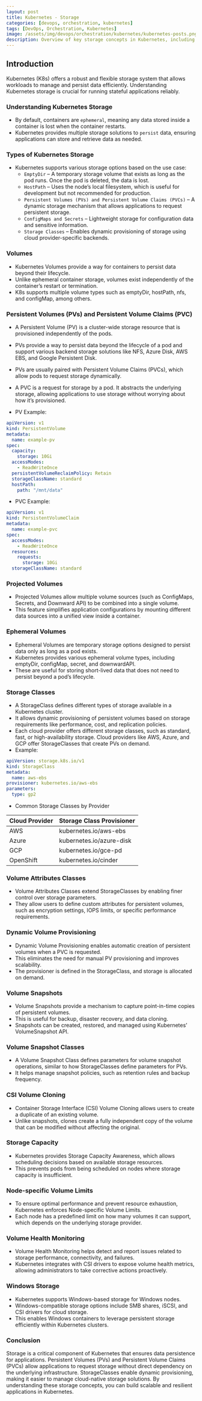 ```yaml
---
layout: post
title: Kubernetes - Storage
categories: [devops, orchestration, kubernetes]
tags: [DevOps, Orchestration, Kubernetes]
image: /assets/img/devops/orchestration/kubernetes/kubernetes-posts.png
description: Overview of key storage concepts in Kubernetes, including volumes, persistent volumes, dynamic provisioning, snapshots, and more.
---
```


## Introduction

Kubernetes (K8s) offers a robust and flexible storage system that allows workloads to manage and persist data efficiently. Understanding Kubernetes storage is crucial for running stateful applications reliably.

### Understanding Kubernetes Storage

- By default, containers are `ephemeral`, meaning any data stored inside a container is lost when the container restarts.
- Kubernetes provides multiple storage solutions to `persist` data, ensuring applications can store and retrieve data as needed.

### Types of Kubernetes Storage

- Kubernetes supports various storage options based on the use case:
  - `EmptyDir` – A temporary storage volume that exists as long as the pod runs. Once the pod is deleted, the data is lost.
  - `HostPath` – Uses the node’s local filesystem, which is useful for development but not recommended for production.
  - `Persistent Volumes (PVs) and Persistent Volume Claims (PVCs)` – A dynamic storage mechanism that allows applications to request persistent storage.
  - `ConfigMaps and Secrets` – Lightweight storage for configuration data and sensitive information.
  - `Storage Classes` – Enables dynamic provisioning of storage using cloud provider-specific backends.

### Volumes

- Kubernetes Volumes provide a way for containers to persist data beyond their lifecycle.
- Unlike ephemeral container storage, volumes exist independently of the container’s restart or termination.
- K8s supports multiple volume types such as emptyDir, hostPath, nfs, and configMap, among others.

### Persistent Volumes (PVs) and Persistent Volume Claims (PVC)

- A Persistent Volume (PV) is a cluster-wide storage resource that is provisioned independently of the pods.
- PVs provide a way to persist data beyond the lifecycle of a pod and support various backend storage solutions like NFS, Azure Disk, AWS EBS, and Google Persistent Disk.
- PVs are usually paired with Persistent Volume Claims (PVCs), which allow pods to request storage dynamically.
- A PVC is a request for storage by a pod. It abstracts the underlying storage, allowing applications to use storage without worrying about how it’s provisioned.

- PV Example:

```yaml
apiVersion: v1
kind: PersistentVolume
metadata:
  name: example-pv
spec:
  capacity:
    storage: 10Gi
  accessModes:
    - ReadWriteOnce
  persistentVolumeReclaimPolicy: Retain
  storageClassName: standard
  hostPath:
    path: "/mnt/data"
```

- PVC Example:

```yaml
apiVersion: v1
kind: PersistentVolumeClaim
metadata:
  name: example-pvc
spec:
  accessModes:
    - ReadWriteOnce
  resources:
    requests:
      storage: 10Gi
  storageClassName: standard
```

### Projected Volumes

- Projected Volumes allow multiple volume sources (such as ConfigMaps, Secrets, and Downward API) to be combined into a single volume.
- This feature simplifies application configurations by mounting different data sources into a unified view inside a container.

### Ephemeral Volumes

- Ephemeral Volumes are temporary storage options designed to persist data only as long as a pod exists.
- Kubernetes provides various ephemeral volume types, including emptyDir, configMap, secret, and downwardAPI.
- These are useful for storing short-lived data that does not need to persist beyond a pod’s lifecycle.

### Storage Classes

- A StorageClass defines different types of storage available in a Kubernetes cluster.
- It allows dynamic provisioning of persistent volumes based on storage requirements like performance, cost, and replication policies.
- Each cloud provider offers different storage classes, such as standard, fast, or high-availability storage. Cloud providers like AWS, Azure, and GCP offer StorageClasses that create PVs on demand.
- Example:

```yaml
apiVersion: storage.k8s.io/v1
kind: StorageClass
metadata:
  name: aws-ebs
provisioner: kubernetes.io/aws-ebs
parameters:
  type: gp2
```

- Common Storage Classes by Provider

| Cloud Provider | Storage Class Provisioner |
|----------------|---------------------------|
| AWS            | kubernetes.io/aws-ebs     |
| Azure          | kubernetes.io/azure-disk  |
| GCP            | kubernetes.io/gce-pd      |
| OpenShift      | kubernetes.io/cinder      |

### Volume Attributes Classes

- Volume Attributes Classes extend StorageClasses by enabling finer control over storage parameters.
- They allow users to define custom attributes for persistent volumes, such as encryption settings, IOPS limits, or specific performance requirements.

### Dynamic Volume Provisioning

- Dynamic Volume Provisioning enables automatic creation of persistent volumes when a PVC is requested.
- This eliminates the need for manual PV provisioning and improves scalability.
- The provisioner is defined in the StorageClass, and storage is allocated on demand.

### Volume Snapshots

- Volume Snapshots provide a mechanism to capture point-in-time copies of persistent volumes.
- This is useful for backup, disaster recovery, and data cloning.
- Snapshots can be created, restored, and managed using Kubernetes’ VolumeSnapshot API.

### Volume Snapshot Classes

- A Volume Snapshot Class defines parameters for volume snapshot operations, similar to how StorageClasses define parameters for PVs.
- It helps manage snapshot policies, such as retention rules and backup frequency.

### CSI Volume Cloning

- Container Storage Interface (CSI) Volume Cloning allows users to create a duplicate of an existing volume.
- Unlike snapshots, clones create a fully independent copy of the volume that can be modified without affecting the original.

### Storage Capacity

- Kubernetes provides Storage Capacity Awareness, which allows scheduling decisions based on available storage resources.
- This prevents pods from being scheduled on nodes where storage capacity is insufficient.

### Node-specific Volume Limits

- To ensure optimal performance and prevent resource exhaustion, Kubernetes enforces Node-specific Volume Limits.
- Each node has a predefined limit on how many volumes it can support, which depends on the underlying storage provider.

### Volume Health Monitoring

- Volume Health Monitoring helps detect and report issues related to storage performance, connectivity, and failures.
- Kubernetes integrates with CSI drivers to expose volume health metrics, allowing administrators to take corrective actions proactively.

### Windows Storage

- Kubernetes supports Windows-based storage for Windows nodes.
- Windows-compatible storage options include SMB shares, iSCSI, and CSI drivers for cloud storage.
- This enables Windows containers to leverage persistent storage efficiently within Kubernetes clusters.

### Conclusion

Storage is a critical component of Kubernetes that ensures data persistence for applications. Persistent Volumes (PVs) and Persistent Volume Claims (PVCs) allow applications to request storage without direct dependency on the underlying infrastructure. StorageClasses enable dynamic provisioning, making it easier to manage cloud-native storage solutions. By understanding these storage concepts, you can build scalable and resilient applications in Kubernetes.
